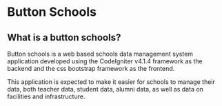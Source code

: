 # Button Schools

## What is a button schools?

Button schools is a web based schools data management system application developed using the CodeIgniter v4.1.4 framework as the backend and the css bootstrap framework as the frontend.

This application is expected to make it easier for schools to manage their data, both teacher data, student data, alumni data, as well as data on facilities and infrastructure.